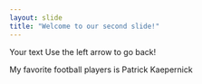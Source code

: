 ```yaml
---
layout: slide
title: "Welcome to our second slide!"
---
```

Your text
Use the left arrow to go back!

My favorite football players is Patrick Kaepernick
